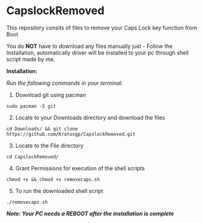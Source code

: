 # CapslockRemoved

This repository consits of files to remove your Caps Lock key function from Boot

You do **NOT** have to download any files manually just - Follow the Installation, automatically driver will be installed to your pc through shell script made by me.


**Installation:**

*Run the following commands in your terminal:*

   1. Download git using pacman
   
    sudo pacman -S git

   2. Locate to your Downloads directory and download the files

    cd Downloads/ && git clone https://github.com/Kratosgp/CapslockRemoved.git
    
   3. Locate to the File directory 
   
    cd CapslockRemoved/

   4. Grant Permissions for execution of the shell scripts

    chmod +x && chmod +x removecaps.sh 

   5. To run the downloaded shell script
   
    ./removecaps.sh
            
 ***Note: Your PC needs a REBOOT after the installation is complete***
